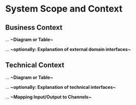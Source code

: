 # System Scope and Context

<!-- See: https://docs.arc42.org/section-3/ -->

## Business Context

... **~Diagram or Table~**

... **~optionally: Explanation of external domain interfaces~**

## Technical Context

... **~Diagram or Table~**

... **~optionally: Explanation of technical interfaces~**

... **~Mapping Input/Output to Channels~**

